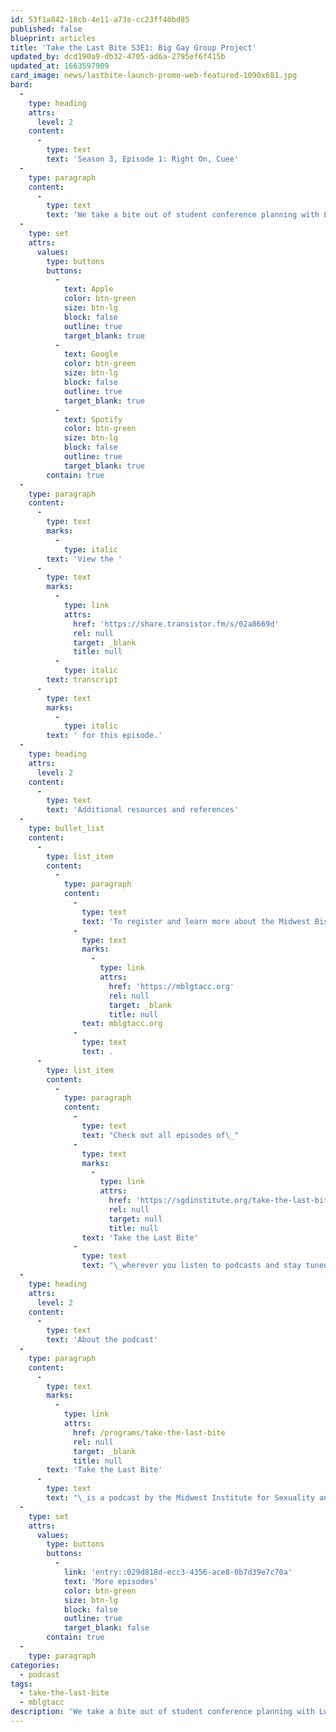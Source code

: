 ```yaml
---
id: 53f1a842-18cb-4e11-a73e-cc23ff40bd85
published: false
blueprint: articles
title: 'Take the Last Bite S3E1: Big Gay Group Project'
updated_by: dcd190a9-db32-4705-ad6a-2795ef6f415b
updated_at: 1663597909
card_image: news/lastbite-launch-promo-web-featured-1090x681.jpg
bard:
  -
    type: heading
    attrs:
      level: 2
    content:
      -
        type: text
        text: 'Season 3, Episode 1: Right On, Cuee'
  -
    type: paragraph
    content:
      -
        type: text
        text: 'We take a bite out of student conference planning with Lulu, Daleelah and Abby, three student leaders from Ohio who’ve dedicated ample time to planning the 30th annual Midwest Bisexual Lesbian Gay Transgender Asexual College Conference. We kick off season three talking about the process of coordinating the largest and oldest continuously-held conference for queer and trans+ college students and young adults, what attendees can expect at MBLGTACC 2022, and what the students have learned about themselves by coordinating on this project.'
  -
    type: set
    attrs:
      values:
        type: buttons
        buttons:
          -
            text: Apple
            color: btn-green
            size: btn-lg
            block: false
            outline: true
            target_blank: true
          -
            text: Google
            color: btn-green
            size: btn-lg
            block: false
            outline: true
            target_blank: true
          -
            text: Spotify
            color: btn-green
            size: btn-lg
            block: false
            outline: true
            target_blank: true
        contain: true
  -
    type: paragraph
    content:
      -
        type: text
        marks:
          -
            type: italic
        text: 'View the '
      -
        type: text
        marks:
          -
            type: link
            attrs:
              href: 'https://share.transistor.fm/s/02a8669d'
              rel: null
              target: _blank
              title: null
          -
            type: italic
        text: transcript
      -
        type: text
        marks:
          -
            type: italic
        text: ' for this episode.'
  -
    type: heading
    attrs:
      level: 2
    content:
      -
        type: text
        text: 'Additional resources and references'
  -
    type: bullet_list
    content:
      -
        type: list_item
        content:
          -
            type: paragraph
            content:
              -
                type: text
                text: 'To register and learn more about the Midwest Bisexual Lesbian Gay Transgender Asexual College conference, check out '
              -
                type: text
                marks:
                  -
                    type: link
                    attrs:
                      href: 'https://mblgtacc.org'
                      rel: null
                      target: _blank
                      title: null
                text: mblgtacc.org
              -
                type: text
                text: .
      -
        type: list_item
        content:
          -
            type: paragraph
            content:
              -
                type: text
                text: "Check out all episodes of\_"
              -
                type: text
                marks:
                  -
                    type: link
                    attrs:
                      href: 'https://sgdinstitute.org/take-the-last-bite'
                      rel: null
                      target: null
                      title: null
                text: 'Take the Last Bite'
              -
                type: text
                text: "\_wherever you listen to podcasts and stay tuned this summer for bonus episodes.\_"
  -
    type: heading
    attrs:
      level: 2
    content:
      -
        type: text
        text: 'About the podcast'
  -
    type: paragraph
    content:
      -
        type: text
        marks:
          -
            type: link
            attrs:
              href: /programs/take-the-last-bite
              rel: null
              target: _blank
              title: null
        text: 'Take the Last Bite'
      -
        type: text
        text: "\_is a podcast by the Midwest Institute for Sexuality and Gender Diversity. It's a direct counter to the Midwest Nice mentality— highlighting advocacy and activism by queer/trans communities in the Midwest region. Through each episode, we're aiming to unearth the often disregarded and unacknowledged contributions of queer and trans folks to social change through interviews, casual conversations and reflections on Midwest queer time, space, and place.\_"
  -
    type: set
    attrs:
      values:
        type: buttons
        buttons:
          -
            link: 'entry::029d818d-ecc3-4356-ace8-0b7d39e7c70a'
            text: 'More episodes'
            color: btn-green
            size: btn-lg
            block: false
            outline: true
            target_blank: false
        contain: true
  -
    type: paragraph
categories:
  - podcast
tags:
  - take-the-last-bite
  - mblgtacc
description: 'We take a bite out of student conference planning with Lulu, Daleelah and Abby, three student leaders from Ohio who’ve dedicated ample time to planning the 30th annual Midwest Bisexual Lesbian Gay Transgender Asexual College Conference. We kick off season three talking about the process of coordinating the largest and oldest continuously-held conference for queer and trans+ college students and young adults, what attendees can expect at MBLGTACC 2022, and what the students have learned about themselves by coordinating on this project.'
---
```

